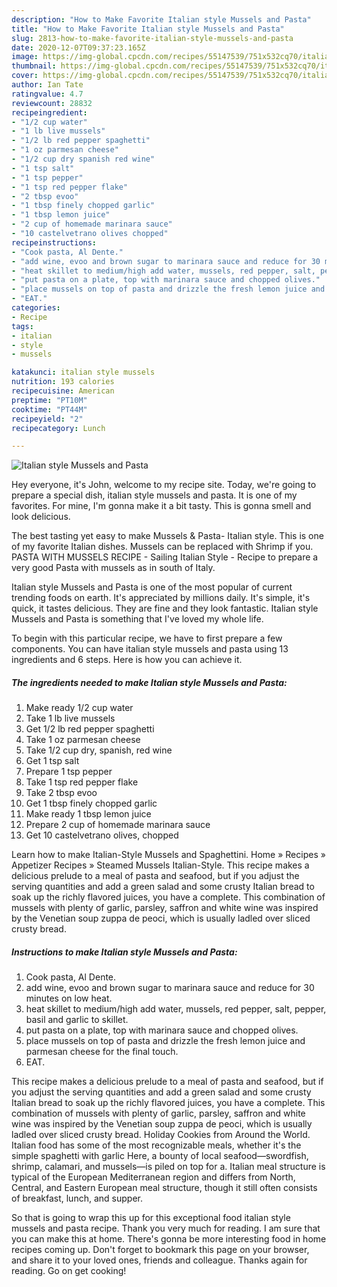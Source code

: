 ```yaml
---
description: "How to Make Favorite Italian style Mussels and Pasta"
title: "How to Make Favorite Italian style Mussels and Pasta"
slug: 2813-how-to-make-favorite-italian-style-mussels-and-pasta
date: 2020-12-07T09:37:23.165Z
image: https://img-global.cpcdn.com/recipes/55147539/751x532cq70/italian-style-mussels-and-pasta-recipe-main-photo.jpg
thumbnail: https://img-global.cpcdn.com/recipes/55147539/751x532cq70/italian-style-mussels-and-pasta-recipe-main-photo.jpg
cover: https://img-global.cpcdn.com/recipes/55147539/751x532cq70/italian-style-mussels-and-pasta-recipe-main-photo.jpg
author: Ian Tate
ratingvalue: 4.7
reviewcount: 28832
recipeingredient:
- "1/2 cup water"
- "1 lb live mussels"
- "1/2 lb red pepper spaghetti"
- "1 oz parmesan cheese"
- "1/2 cup dry spanish red wine"
- "1 tsp salt"
- "1 tsp pepper"
- "1 tsp red pepper flake"
- "2 tbsp evoo"
- "1 tbsp finely chopped garlic"
- "1 tbsp lemon juice"
- "2 cup of homemade marinara sauce"
- "10 castelvetrano olives chopped"
recipeinstructions:
- "Cook pasta, Al Dente."
- "add wine, evoo and brown sugar to marinara sauce and reduce for 30 minutes on low heat."
- "heat skillet to medium/high add water, mussels, red pepper, salt, pepper, basil and garlic to skillet."
- "put pasta on a plate, top with marinara sauce and chopped olives."
- "place mussels on top of pasta and drizzle the fresh lemon juice and parmesan cheese for the final touch."
- "EAT."
categories:
- Recipe
tags:
- italian
- style
- mussels

katakunci: italian style mussels 
nutrition: 193 calories
recipecuisine: American
preptime: "PT10M"
cooktime: "PT44M"
recipeyield: "2"
recipecategory: Lunch

---
```



![Italian style Mussels and Pasta](https://img-global.cpcdn.com/recipes/55147539/751x532cq70/italian-style-mussels-and-pasta-recipe-main-photo.jpg)

Hey everyone, it's John, welcome to my recipe site. Today, we're going to prepare a special dish, italian style mussels and pasta. It is one of my favorites. For mine, I'm gonna make it a bit tasty. This is gonna smell and look delicious.

The best tasting yet easy to make Mussels &amp; Pasta- Italian style. This is one of my favorite Italian dishes. Mussels can be replaced with Shrimp if you. PASTA WITH MUSSELS RECIPE - Sailing Italian Style - Recipe to prepare a very good Pasta with mussels as in south of Italy.

Italian style Mussels and Pasta is one of the most popular of current trending foods on earth. It's appreciated by millions daily. It's simple, it's quick, it tastes delicious. They are fine and they look fantastic. Italian style Mussels and Pasta is something that I've loved my whole life.


To begin with this particular recipe, we have to first prepare a few components. You can have italian style mussels and pasta using 13 ingredients and 6 steps. Here is how you can achieve it.

<!--inarticleads1-->

##### The ingredients needed to make Italian style Mussels and Pasta:

1. Make ready 1/2 cup water
1. Take 1 lb live mussels
1. Get 1/2 lb red pepper spaghetti
1. Take 1 oz parmesan cheese
1. Take 1/2 cup dry, spanish, red wine
1. Get 1 tsp salt
1. Prepare 1 tsp pepper
1. Take 1 tsp red pepper flake
1. Take 2 tbsp evoo
1. Get 1 tbsp finely chopped garlic
1. Make ready 1 tbsp lemon juice
1. Prepare 2 cup of homemade marinara sauce
1. Get 10 castelvetrano olives, chopped


Learn how to make Italian-Style Mussels and Spaghettini. Home » Recipes » Appetizer Recipes » Steamed Mussels Italian-Style. This recipe makes a delicious prelude to a meal of pasta and seafood, but if you adjust the serving quantities and add a green salad and some crusty Italian bread to soak up the richly flavored juices, you have a complete. This combination of mussels with plenty of garlic, parsley, saffron and white wine was inspired by the Venetian soup zuppa de peoci, which is usually ladled over sliced crusty bread. 

<!--inarticleads2-->

##### Instructions to make Italian style Mussels and Pasta:

1. Cook pasta, Al Dente.
1. add wine, evoo and brown sugar to marinara sauce and reduce for 30 minutes on low heat.
1. heat skillet to medium/high add water, mussels, red pepper, salt, pepper, basil and garlic to skillet.
1. put pasta on a plate, top with marinara sauce and chopped olives.
1. place mussels on top of pasta and drizzle the fresh lemon juice and parmesan cheese for the final touch.
1. EAT.


This recipe makes a delicious prelude to a meal of pasta and seafood, but if you adjust the serving quantities and add a green salad and some crusty Italian bread to soak up the richly flavored juices, you have a complete. This combination of mussels with plenty of garlic, parsley, saffron and white wine was inspired by the Venetian soup zuppa de peoci, which is usually ladled over sliced crusty bread. Holiday Cookies from Around the World. Italian food has some of the most recognizable meals, whether it&#39;s the simple spaghetti with garlic Here, a bounty of local seafood—swordfish, shrimp, calamari, and mussels—is piled on top for a. Italian meal structure is typical of the European Mediterranean region and differs from North, Central, and Eastern European meal structure, though it still often consists of breakfast, lunch, and supper. 

So that is going to wrap this up for this exceptional food italian style mussels and pasta recipe. Thank you very much for reading. I am sure that you can make this at home. There's gonna be more interesting food in home recipes coming up. Don't forget to bookmark this page on your browser, and share it to your loved ones, friends and colleague. Thanks again for reading. Go on get cooking!
